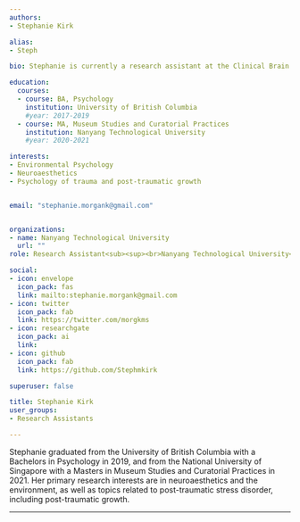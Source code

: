 ```yaml
---
authors:
- Stephanie Kirk

alias:
- Steph

bio: Stephanie is currently a research assistant at the Clinical Brain Lab in NTU.

education:
  courses:
  - course: BA, Psychology
    institution: University of British Columbia
    #year: 2017-2019
  - course: MA, Museum Studies and Curatorial Practices
    institution: Nanyang Technological University
    #year: 2020-2021

interests:
- Environmental Psychology
- Neuroaesthetics
- Psychology of trauma and post-traumatic growth


email: "stephanie.morgank@gmail.com"


organizations:
- name: Nanyang Technological University
  url: ""
role: Research Assistant<sub><sup><br>Nanyang Technological University<br>Singapore</sup></sub>

social:
- icon: envelope
  icon_pack: fas
  link: mailto:stephanie.morgank@gmail.com
- icon: twitter
  icon_pack: fab
  link: https://twitter.com/morgkms
- icon: researchgate
  icon_pack: ai
  link:
- icon: github
  icon_pack: fab
  link: https://github.com/Stephmkirk

superuser: false

title: Stephanie Kirk
user_groups:
- Research Assistants

---
```


Stephanie graduated from the University of British Columbia with a Bachelors in Psychology in 2019, and from the National University of Singapore with a Masters in Museum Studies and Curatorial Practices in 2021. Her primary research interests are in neuroaesthetics and the environment, as well as topics related to post-traumatic stress disorder, including post-traumatic growth.

---
